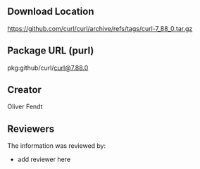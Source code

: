 ## Download Location

https://github.com/curl/curl/archive/refs/tags/curl-7_88_0.tar.gz

## Package URL (purl)

pkg:github/curl/curl@7.88.0

## Creator

Oliver Fendt

## Reviewers

The information was reviewed by:

* add reviewer here
